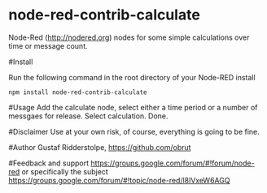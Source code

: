 node-red-contrib-calculate
==========================

Node-Red (http://nodered.org) nodes for some simple calculations over time or message count.

#Install

Run the following command in the root directory of your Node-RED install

    npm install node-red-contrib-calculate

#Usage
Add the calculate node, select either a time period or a number of messgaes for release. Select calculation. Done.

#Disclaimer
Use at your own risk, of course, everything is going to be fine.

#Author
Gustaf Ridderstolpe, https://github.com/obrut

#Feedback and support
https://groups.google.com/forum/#!forum/node-red or specifically the subject https://groups.google.com/forum/#!topic/node-red/l8lVxeW6AGQ